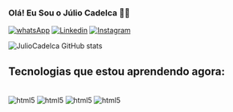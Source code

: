 
### Olá! Eu Sou o Júlio Cadelca 🙋‍♂️

[![whatsApp](https://img.shields.io/badge/WhatsApp-25D366?style=for-the-badge&logo=whatsapp&logoColor=white)](https://api.whatsapp.com/send?phone=5534998715881&text=QA%20Engineer%20Julio?)
[![Linkedin](https://img.shields.io/badge/LinkedIn-0077B5?style=for-the-badge&logo=linkedin&logoColor=white)](https://www.linkedin.com/in/julio-cadelca/)
[![Instagram](https://img.shields.io/badge/Instagram-E4405F?style=for-the-badge&logo=instagram&logoColor=white)](https://www.instagram.com/juliocadelca/)

![JulioCadelca GitHub stats](https://github-readme-stats.vercel.app/api?username=juliocadelca&show_icons=true&theme=tokyonight)

## Tecnologias que estou aprendendo agora:

<div style+"display: inline_block"><br/>
    <img align="center" alt="html5" src="    https://img.shields.io/badge/Python-14354C?style=for-the-badge&logo=python&logoColor=white">
     <img align="center" alt="html5" src="    https://img.shields.io/badge/JavaScript-323330?style=for-the-badge&logo=javascript&logoColor=F7DF1E">
     <img align="center" alt="html5" src="    https://img.shields.io/badge/Java-ED8B00?style=for-the-badge&logo=openjdk&logoColor=blue">
     <img align="center" alt="html5" src="    https://img.shields.io/badge/C%2B%2B-00599C?style=for-the-badge&logo=c%2B%2B&logoColor=white">
</div>